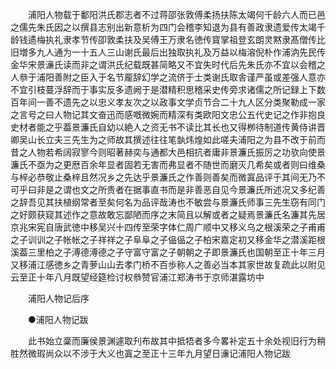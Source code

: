 <!-- { "loadSidebar": true } -->
　　浦阳人物载于鄱阳洪氏郡志者不过蒋邵张敦傅柔扬扶陈太竭何千龄六人而已邑之儒先朱氏因之以撰县志别出新意析为四门会稽李知退为县有善政隶遗爱传太竭千龄钱遹梅执礼隶孝节传卲敦柔扶及吴傅王万隶名徳传寳掌祖登玄朗灵黙隶髙僧传比旧増多九人通为一十五人三山谢氏最后出独取执礼及万益以梅溶倪朴作浦汭先民传金华宋景濓氏读而非之谓洪氏纪载既甚简略又不宜失时代后先朱氏亦不宜以会稽之人叅于浦阳善附之臣入于名节龎辞幻学之流侪于士类谢氏取舎谨严虽或差强人意亦不宜引枝蔓浮辞而于事实反多遗阙于是潜精积思稽采史传旁求诸儒之所记録上下数百年间一善不遗先之以忠义孝友次之以政事文学贞节合二十九人区分类聚勒成一家之言号之曰人物记其文奋迅而感嘅微婉而精深有类欧阳文忠公五代史记之作非抱良史材者能之乎葢景濂氏自幼以絶人之资无书不读比其长也又得栁待制道传黄侍讲晋卿吴山长立夫三先生为之师故其撰述往往笔埶炜煌如此嗟夫浦阳之为县不改于前而昔之人物若希阔寂寥今则昭著赫奕与通都大邑相抗者庸非景濂氏振厉之功欤向使景濂氏不亟为之更厯百余年显者固若无害而弗显者不随世而磨灭几希矣或者则曰维桑与梓必恭敬止桑梓且然况乡之先达乎景濂氏之作善则善矣而微寘品评于其间无乃不可乎曰非是之谓也文之所贵者在据事直书而是非善恶自见今景濂氏所述况又多纪善之辞吾见其扶植纲常者至矣何名为品评哉涛也不敏尝与景濂氏师事三先生窃有同门之好颇获窥其述作之意故敢忘鄙陋而序之末简且以解或者之疑焉景濂氏名濂其先居京兆宋宪自唐武徳中移吴兴十四传至荣字体仁周广顺中又移义乌之根溪荣之子甫甫之子训训之子帐帐之子祥祥之子阜阜之子偘偘之子柏宋嘉定初又移金华之潜溪距根溪葢三里柏之子溥德溥德之子守富守富之子朝朝之子即景濂氏也国朝至正十年三月又移浦江感徳乡之青萝山山去孝门桥不百歩称人之善必当本其家世故复疏此以附见云至正十年八月既望经筵检讨权叅赞官浦江郑涛书于京师湛露坊中

　　浦阳人物记后序

　　●浦阳人物记跋

　　此书始立稾而廉侯景渊遽取刋布故其中抵牾者多今畧补定五十余处视旧行为稍胜然微瑕尚众以不涉于大义也寘之至正十三年九月望日濓记浦阳人物记跋

